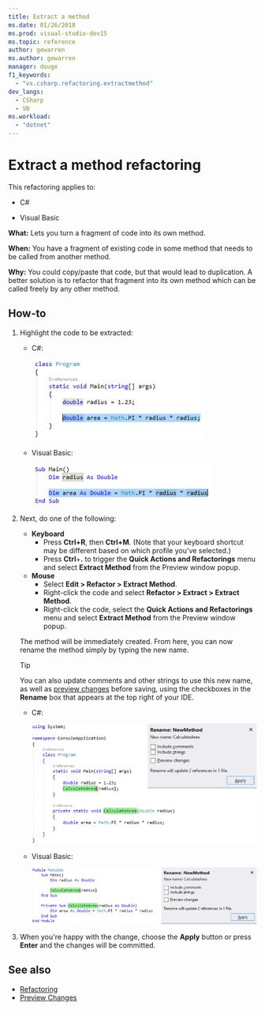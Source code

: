 ```yaml
---
title: Extract a method
ms.date: 01/26/2018
ms.prod: visual-studio-dev15
ms.topic: reference
author: gewarren
ms.author: gewarren
manager: douge
f1_keywords:
  - "vs.csharp.refactoring.extractmethod"
dev_langs:
  - CSharp
  - VB
ms.workload:
  - "dotnet"
---
```

# Extract a method refactoring

This refactoring applies to:

- C#

- Visual Basic

**What:** Lets you turn a fragment of code into its own method.

**When:** You have a fragment of existing code in some method that needs to be called from another method.

**Why:** You could copy/paste that code, but that would lead to duplication. A better solution is to refactor that fragment into its own method which can be called freely by any other method.

## How-to

1. Highlight the code to be extracted:

   - C#:

       ![Highlighted code- C#](media/extractmethod-highlight-cs.png)

   - Visual Basic:

       ![Highlighted code - Visual Basic](media/extractmethod-highlight-vb.png)

2. Next, do one of the following:

   - **Keyboard**
      - Press **Ctrl+R**, then **Ctrl+M**. (Note that your keyboard shortcut may be different based on which profile you've selected.)
      - Press **Ctrl**+**.** to trigger the **Quick Actions and Refactorings** menu and select **Extract Method** from the Preview window popup.
   - **Mouse**
      - Select **Edit > Refactor > Extract Method**.
      - Right-click the code and select **Refactor > Extract > Extract Method**.
      - Right-click the code, select the **Quick Actions and Refactorings** menu and select **Extract Method** from the Preview window popup.

   The method will be immediately created. From here, you can now rename the method simply by typing the new name.

   > [!TIP]
   > You can also update comments and other strings to use this new name, as well as [preview changes](../../ide/preview-changes.md) before saving, using the checkboxes in the **Rename** box that appears at the top right of your IDE.

   - C#:

      ![Rename method - C#](media/extractmethod-rename-cs.png)

   - Visual Basic:

      ![Rename method - Visual Basic](media/extractmethod-rename-vb.png)

3. When you're happy with the change, choose the **Apply** button or press **Enter** and the changes will be committed.

## See also

- [Refactoring](../refactoring-in-visual-studio.md)
- [Preview Changes](../../ide/preview-changes.md)
